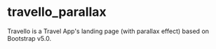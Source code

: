 # travello_parallax

Travello is a Travel App's landing page (with parallax effect) based on Bootstrap v5.0.
